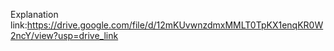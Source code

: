 Explanation link:https://drive.google.com/file/d/12mKUvwnzdmxMMLT0TpKX1enqKR0W2ncY/view?usp=drive_link
